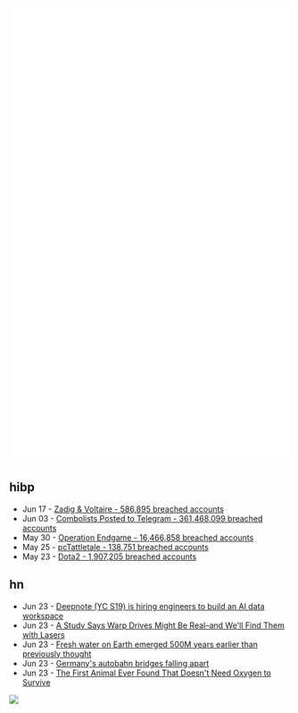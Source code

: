 ![Metrics](https://raw.githubusercontent.com/phixion/phixion/master/metrics.svg)

## hibp

<!--
for https://github.com/phixion/phixion/blob/main/.github/workflows/feeds.yml
-->
<!--START_SECTION:haveibeenpwnd-->
- Jun 17 - [Zadig & Voltaire - 586,895 breached accounts](https://haveibeenpwned.com/PwnedWebsites#ZadigVoltaire)
- Jun 03 - [Combolists Posted to Telegram - 361,468,099 breached accounts](https://haveibeenpwned.com/PwnedWebsites#TelegramCombolists)
- May 30 - [Operation Endgame - 16,466,858 breached accounts](https://haveibeenpwned.com/PwnedWebsites#OperationEndgame)
- May 25 - [pcTattletale - 138,751 breached accounts](https://haveibeenpwned.com/PwnedWebsites#pcTattletale)
- May 23 - [Dota2 - 1,907,205 breached accounts](https://haveibeenpwned.com/PwnedWebsites#Dota2)
<!--END_SECTION:haveibeenpwnd-->

## hn

<!--
for https://github.com/phixion/phixion/blob/main/.github/workflows/feeds.yml
-->
<!--START_SECTION:hn-->
- Jun 23 - [Deepnote (YC S19) is hiring engineers to build an AI data workspace](https://deepnote.com/join-us)
- Jun 23 - [A Study Says Warp Drives Might Be Real–and We'll Find Them with Lasers](https://www.popularmechanics.com/space/deep-space/a61193854/warp-drive-gravitational-waves/)
- Jun 23 - [Fresh water on Earth emerged 500M years earlier than previously thought](https://www.curtin.edu.au/news/media-release/fresh-findings-earliest-evidence-of-life-bringing-fresh-water-on-earth/)
- Jun 23 - [Germany's autobahn bridges falling apart](https://www.dw.com/en/germanys-autobahn-bridges-falling-apart/a-69439952)
- Jun 23 - [The First Animal Ever Found That Doesn't Need Oxygen to Survive](https://www.sciencealert.com/this-is-the-first-animal-ever-found-that-doesnt-need-oxygen-to-survive)
<!--END_SECTION:hn-->

<!--
for https://yhype.me
-->
![](https://hit.yhype.me/github/profile?user_id=13013670)
